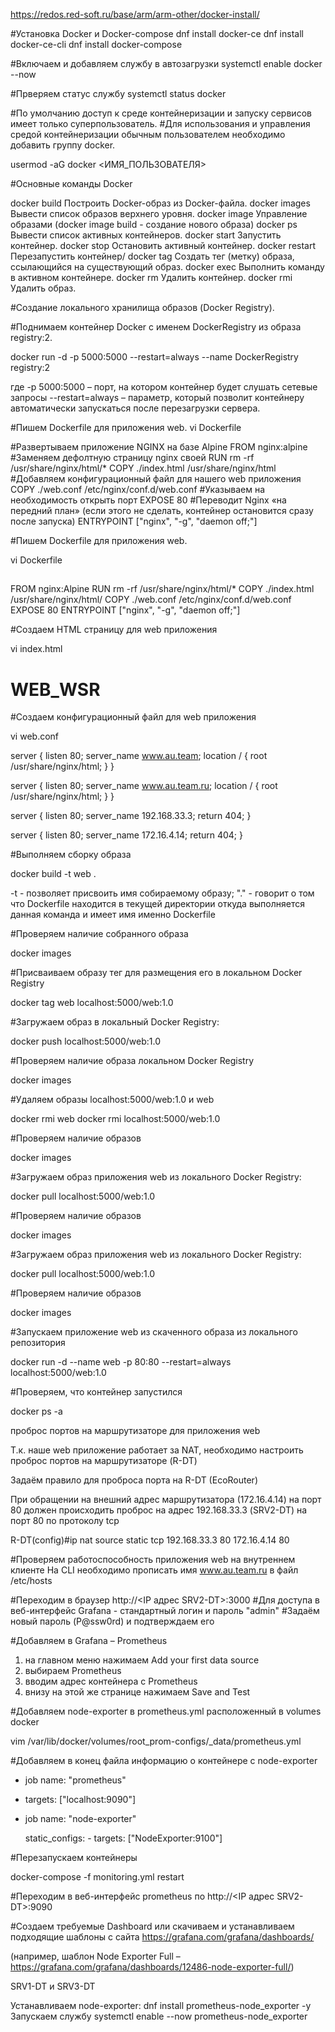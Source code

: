 https://redos.red-soft.ru/base/arm/arm-other/docker-install/


#Установка Docker и Docker-compose
dnf install docker-ce
dnf install docker-ce-cli
dnf install docker-compose

#Включаем и добавляем службу в автозагрузки 
systemctl enable docker --now

#Прверяем статус службу
systemctl status docker

#По умолчанию доступ к среде контейнеризации и запуску сервисов имеет только суперпользователь.
#Для использования и управления средой контейнеризации обычным пользователем необходимо добавить группу docker.

usermod -aG docker <ИМЯ_ПОЛЬЗОВАТЕЛЯ>

#Основные команды Docker

docker build	Построить Docker-образ из Docker-файла.
docker images	Вывести список образов верхнего уровня.
docker image	Управление образами (docker image build - создание нового образа)
docker ps	Вывести список активных контейнеров.
docker start	Запустить контейнер.
docker stop	Остановить активный контейнер.
docker restart	Перезапустить контейнер/
docker tag	Создать тег (метку) образа, ссылающийся на существующий образ.
docker exec	Выполнить команду в активном контейнере.
docker rm	Удалить контейнер.
docker rmi	Удалить образ.

#Создание локального хранилища образов (Docker Registry).

#Поднимаем контейнер Docker с именем DockerRegistry из образа registry:2. 

docker run -d -p 5000:5000 --restart=always --name DockerRegistry registry:2

где
-p 5000:5000 – порт, на котором контейнер будет слушать сетевые запросы
--restart=always – параметр, который позволит контейнеру автоматически запускаться после перезагрузки сервера.

#Пишем Dockerfile для приложения web.
vi Dockerfile

#Развертываем приложение NGINX на базе Alpine
FROM nginx:alpine
#Заменяем дефолтную страницу nginx своей
RUN rm -rf /usr/share/nginx/html/*
COPY ./index.html /usr/share/nginx/html
#Добавляем конфигурационный файл для нашего web приложения
COPY ./web.conf /etc/nginx/conf.d/web.conf
#Указываем на необходимость открыть порт
EXPOSE 80
#Переводит Nginx «на передний план» (если этого не сделать, контейнер остановится сразу после запуска)
ENTRYPOINT ["nginx", "-g", "daemon off;"]

#Пишем Dockerfile для приложения web.

vi Dockerfile



##

FROM nginx:Alpine
RUN rm -rf /usr/share/nginx/html/*
COPY ./index.html /usr/share/nginx/html/ 
COPY ./web.conf /etc/nginx/conf.d/web.conf
EXPOSE 80
ENTRYPOINT ["nginx", "-g", "daemon off;"] 

#Создаем HTML страницу для web приложения

vi index.html

<html>
		<body>
				<h1>WEB_WSR</h1>
		</body>
</html>

#Создаем конфигурационный файл для web приложения

vi web.conf

server {
		listen 80;
		server_name www.au.team;
		location / {
				root /usr/share/nginx/html;
			}
}

server {
		listen 80;
		server_name www.au.team.ru;
		location / {
				root /usr/share/nginx/html;
			}
}

server {
		listen 80;
		server_name 192.168.33.3;
		return 404;
}

server {
		listen 80;
		server_name 172.16.4.14;
		return 404;
}


#Выполняем сборку образа

docker build -t web .

-t - позволяет присвоить имя собираемому образу;
"." - говорит о том что Dockerfile находится в текущей директории откуда выполняется данная команда и имеет имя именно Dockerfile

#Проверяем наличие собранного образа

docker images

#Присваиваем образу тег для размещения его в локальном Docker Registry

docker tag web localhost:5000/web:1.0

#Загружаем образ в локальный Docker Registry:

docker push localhost:5000/web:1.0

#Проверяем наличие образа локальном Docker Registry

docker images


#Удаляем образы localhost:5000/web:1.0 и web

docker rmi web
docker rmi localhost:5000/web:1.0

#Проверяем наличие образов

docker images

#Загружаем образ приложения web из локального Docker Registry:

docker pull localhost:5000/web:1.0

#Проверяем наличие образов

docker images

#Загружаем образ приложения web из локального Docker Registry:

docker pull localhost:5000/web:1.0

#Проверяем наличие образов

docker images


#Запускаем приложение web из скаченного образа из локального репозитория

docker run -d --name web -p 80:80 --restart=always localhost:5000/web:1.0

#Проверяем, что контейнер запустился

docker ps -a


проброс портов на маршрутизаторе для приложения web

Т.к. наше web приложение работает за NAT, необходимо настроить проброс портов на маршрутизаторе (R-DT)

Задаём правило для проброса порта на R-DT (EcoRouter)

При обращении на внешний адрес маршрутизатора (172.16.4.14) на порт 80 должен происходить проброс на адрес 192.168.33.3 (SRV2-DT) на порт 80 по протоколу tcp

R-DT(config)#ip nat source static tcp 192.168.33.3 80 172.16.4.14 80

#Проверяем работоспособность приложения web на внутреннем клиенте
На CLI необходимо прописать имя www.au.team.ru в файл /etc/hosts

#Переходим в браузер http://<IP адрес SRV2-DT>:3000
#Для доступа в веб-интерфейс Grafana - стандартный логин и пароль "admin"
#Задаём новый пароль (P@ssw0rd) и подтверждаем его


#Добавляем в Grafana – Prometheus

1) на главном меню нажимаем Add your first data source
2) выбираем Prometheus
3) вводим адрес контейнера с Prometheus
4) внизу на этой же странице нажимаем Save and Test


#Добавляем node-exporter в prometheus.yml расположенный в volumes docker

vim /var/lib/docker/volumes/root_prom-configs/_data/prometheus.yml

#Добавляем в конец файла информацию о контейнере с node-exporter

- job name: "prometheus"

- targets: ["localhost:9090"]

- job name: "node-exporter"

	static_configs:
		- targets: ["NodeExporter:9100"]


#Перезапускаем контейнеры

docker-compose -f monitoring.yml restart

#Переходим в веб-интерфейс prometheus по http://<IP адрес SRV2-DT>:9090

#Создаем требуемые Dashboard или скачиваем и устанавливаем подходящие шаблоны с сайта https://grafana.com/grafana/dashboards/

(например, шаблон Node Exporter Full – https://grafana.com/grafana/dashboards/12486-node-exporter-full/)


SRV1-DT  и SRV3-DT

Устанавливаем node-exporter:
dnf install prometheus-node_exporter -y
Запускаем службу 
systemctl enable --now prometheus-node_exporter
